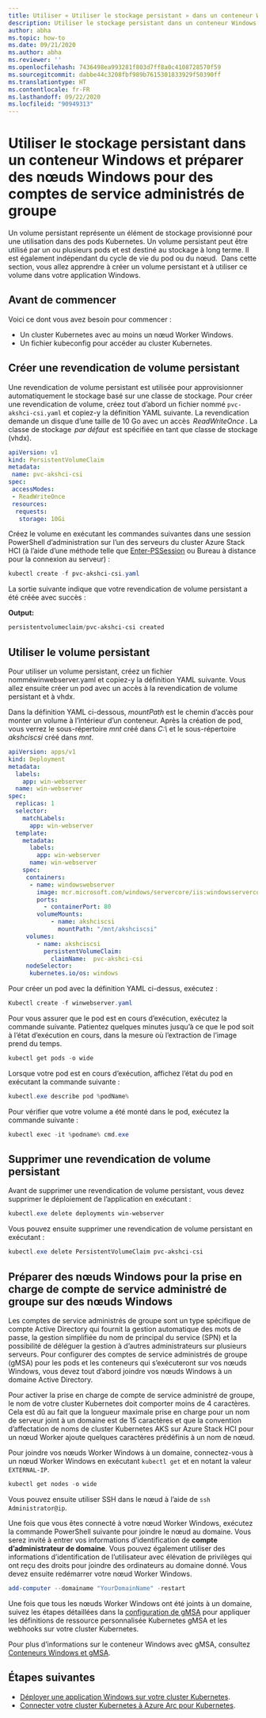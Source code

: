 ```yaml
---
title: Utiliser « Utiliser le stockage persistant » dans un conteneur Windows
description: Utiliser le stockage persistant dans un conteneur Windows et préparer des nœuds Windows pour des comptes de service administrés de groupe
author: abha
ms.topic: how-to
ms.date: 09/21/2020
ms.author: abha
ms.reviewer: ''
ms.openlocfilehash: 7436498ea993281f803d7ff8a0c4108728570f59
ms.sourcegitcommit: dabbe44c3208fbf989b7615301833929f50390ff
ms.translationtype: HT
ms.contentlocale: fr-FR
ms.lasthandoff: 09/22/2020
ms.locfileid: "90949313"
---
```

# <a name="use-persistent-storage-in-a-windows-container-and-prepare-windows-nodes-for-group-managed-service-accounts"></a>Utiliser le stockage persistant dans un conteneur Windows et préparer des nœuds Windows pour des comptes de service administrés de groupe

Un volume persistant représente un élément de stockage provisionné pour une utilisation dans des pods Kubernetes. Un volume persistant peut être utilisé par un ou plusieurs pods et est destiné au stockage à long terme. Il est également indépendant du cycle de vie du pod ou du nœud.  Dans cette section, vous allez apprendre à créer un volume persistant et à utiliser ce volume dans votre application Windows.

## <a name="before-you-begin"></a>Avant de commencer

Voici ce dont vous avez besoin pour commencer :

* Un cluster Kubernetes avec au moins un nœud Worker Windows.
* Un fichier kubeconfig pour accéder au cluster Kubernetes.


## <a name="create-a-persistent-volume-claim"></a>Créer une revendication de volume persistant

Une revendication de volume persistant est utilisée pour approvisionner automatiquement le stockage basé sur une classe de stockage. Pour créer une revendication de volume, créez tout d’abord un fichier nommé `pvc-akshci-csi.yaml` et copiez-y la définition YAML suivante. La revendication demande un disque d’une taille de 10 Go avec un accès  *ReadWriteOnce* . La classe de stockage  *par défaut*  est spécifiée en tant que classe de stockage (vhdx).  

```yaml
apiVersion: v1
kind: PersistentVolumeClaim
metadata:
 name: pvc-akshci-csi
spec:
 accessModes:
 - ReadWriteOnce
 resources:
  requests:
   storage: 10Gi
```
Créez le volume en exécutant les commandes suivantes dans une session PowerShell d’administration sur l’un des serveurs du cluster Azure Stack HCI (à l’aide d’une méthode telle que [Enter-PSSession](/powershell/module/microsoft.powershell.core/enter-pssession) ou Bureau à distance pour la connexion au serveur) : 


```PowerShell
kubectl create -f pvc-akshci-csi.yaml 
```
La sortie suivante indique que votre revendication de volume persistant a été créée avec succès :

**Output:**
```PowerShell
persistentvolumeclaim/pvc-akshci-csi created
```

## <a name="use-persistent-volume"></a>Utiliser le volume persistant

Pour utiliser un volume persistant, créez un fichier nomméwinwebserver.yaml et copiez-y la définition YAML suivante. Vous allez ensuite créer un pod avec un accès à la revendication de volume persistant et à vhdx. 

Dans la définition YAML ci-dessous, *mountPath* est le chemin d’accès pour monter un volume à l’intérieur d’un conteneur. Après la création de pod, vous verrez le sous-répertoire *mnt* créé dans *C:\\* et le sous-répertoire *akshciscsi* créé dans *mnt*.


```yaml
apiVersion: apps/v1 
kind: Deployment 
metadata: 
  labels: 
    app: win-webserver 
  name: win-webserver 
spec: 
  replicas: 1 
  selector: 
    matchLabels: 
      app: win-webserver 
  template: 
    metadata: 
      labels: 
        app: win-webserver 
      name: win-webserver 
    spec: 
     containers: 
      - name: windowswebserver 
        image: mcr.microsoft.com/windows/servercore/iis:windowsservercore-ltsc2019 
        ports:  
          - containerPort: 80    
        volumeMounts: 
            - name: akshciscsi 
              mountPath: "/mnt/akshciscsi" 
     volumes: 
        - name: akshciscsi 
          persistentVolumeClaim: 
            claimName:  pvc-akshci-csi 
     nodeSelector: 
      kubernetes.io/os: windows 
```

Pour créer un pod avec la définition YAML ci-dessus, exécutez :

```PowerShell
Kubectl create -f winwebserver.yaml 
```

Pour vous assurer que le pod est en cours d’exécution, exécutez la commande suivante. Patientez quelques minutes jusqu’à ce que le pod soit à l’état d’exécution en cours, dans la mesure où l’extraction de l’image prend du temps.

```PowerShell
kubectl get pods -o wide 
```
Lorsque votre pod est en cours d’exécution, affichez l’état du pod en exécutant la commande suivante : 

```PowerShell
kubectl.exe describe pod %podName% 
```

Pour vérifier que votre volume a été monté dans le pod, exécutez la commande suivante :

```PowerShell
kubectl exec -it %podname% cmd.exe 
```

## <a name="delete-a-persistent-volume-claim"></a>Supprimer une revendication de volume persistant

Avant de supprimer une revendication de volume persistant, vous devez supprimer le déploiement de l’application en exécutant :

```PowerShell
kubectl.exe delete deployments win-webserver
```

Vous pouvez ensuite supprimer une revendication de volume persistant en exécutant :

```PowerShell
kubectl.exe delete PersistentVolumeClaim pvc-akshci-csi
```

## <a name="prepare-windows-nodes-for-group-managed-service-account-support-on-windows-nodes"></a>Préparer des nœuds Windows pour la prise en charge de compte de service administré de groupe sur des nœuds Windows

Les comptes de service administrés de groupe sont un type spécifique de compte Active Directory qui fournit la gestion automatique des mots de passe, la gestion simplifiée du nom de principal du service (SPN) et la possibilité de déléguer la gestion à d’autres administrateurs sur plusieurs serveurs. Pour configurer des comptes de service administrés de groupe (gMSA) pour les pods et les conteneurs qui s’exécuteront sur vos nœuds Windows, vous devez tout d’abord joindre vos nœuds Windows à un domaine Active Directory.

Pour activer la prise en charge de compte de service administré de groupe, le nom de votre cluster Kubernetes doit comporter moins de 4 caractères. Cela est dû au fait que la longueur maximale prise en charge pour un nom de serveur joint à un domaine est de 15 caractères et que la convention d’affectation de noms de cluster Kubernetes AKS sur Azure Stack HCI pour un nœud Worker ajoute quelques caractères prédéfinis à un nom de nœud.

Pour joindre vos nœuds Worker Windows à un domaine, connectez-vous à un nœud Worker Windows en exécutant `kubectl get` et en notant la valeur `EXTERNAL-IP`.

```PowerShell
kubectl get nodes -o wide
``` 

Vous pouvez ensuite utiliser SSH dans le nœud à l’aide de `ssh Administrator@ip`. 

Une fois que vous êtes connecté à votre nœud Worker Windows, exécutez la commande PowerShell suivante pour joindre le nœud au domaine. Vous serez invité à entrer vos informations d’identification de **compte d’administrateur de domaine**. Vous pouvez également utiliser des informations d’identification de l’utilisateur avec élévation de privilèges qui ont reçu des droits pour joindre des ordinateurs au domaine donné. Vous devez ensuite redémarrer votre nœud Worker Windows.

```PowerShell
add-computer --domainame "YourDomainName" -restart
```

Une fois que tous les nœuds Worker Windows ont été joints à un domaine, suivez les étapes détaillées dans la [configuration de gMSA](https://kubernetes.io/docs/tasks/configure-pod-container/configure-gmsa) pour appliquer les définitions de ressource personnalisée Kubernetes gMSA et les webhooks sur votre cluster Kubernetes.

Pour plus d’informations sur le conteneur Windows avec gMSA, consultez [Conteneurs Windows et gMSA](/virtualization/windowscontainers/manage-containers/manage-serviceaccounts). 

## <a name="next-steps"></a>Étapes suivantes
- [Déployer une application Windows sur votre cluster Kubernetes](./deploy-windows-application.md).
- [Connecter votre cluster Kubernetes à Azure Arc pour Kubernetes](./connect-to-arc.md).
